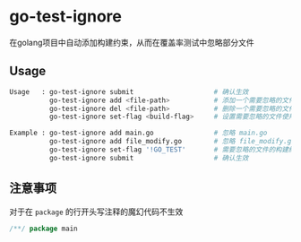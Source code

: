 # go-test-ignore
在golang项目中自动添加构建约束，从而在覆盖率测试中忽略部分文件

## Usage
```bash
Usage   : go-test-ignore submit                    # 确认生效
          go-test-ignore add <file-path>           # 添加一个需要忽略的文件
          go-test-ignore del <file-path>           # 删除一个需要忽略的文件
          go-test-ignore set-flag <build-flag>     # 设置需要忽略的文件使用的构建约束

Example : go-test-ignore add main.go               # 忽略 main.go
          go-test-ignore add file_modify.go        # 忽略 file_modify.go
          go-test-ignore set-flag '!GO_TEST'       # 需要忽略的文件的构建约束设为 !GO_TEST
          go-test-ignore submit                    # 确认生效
```

## 注意事项
对于在 `package` 的行开头写注释的魔幻代码不生效
``` go
/**/ package main
```